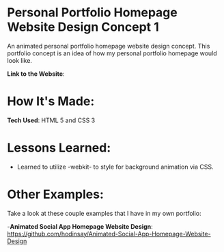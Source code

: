 # Personal Portfolio Homepage Website Design Concept 1

An animated personal portfolio homepage website design concept. This portfolio concept is an idea of how my personal portfolio homepage would look like.

**Link to the Website**: 

# How It's Made: 

**Tech Used**: HTML 5 and CSS 3

# Lessons Learned:

- Learned to utilize -webkit- to style for background animation via CSS.

# Other Examples: 

Take a look at these couple examples that I have in my own portfolio:

-**Animated Social App Homepage Website Design**: https://github.com/hodinsay/Animated-Social-App-Homepage-Website-Design
